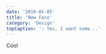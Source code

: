 ```yaml
---
date: '2019-01-05'
title: 'New Face'
category: 'Design'
topCaption: '🎶 Yes, I want some...'
---
```


Cool
